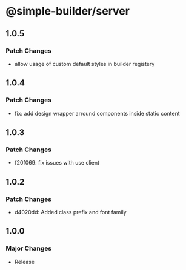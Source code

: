 # @simple-builder/server

## 1.0.5

### Patch Changes

- allow usage of custom default styles in builder registery

## 1.0.4

### Patch Changes

- fix: add design wrapper arround components inside static content

## 1.0.3

### Patch Changes

- f20f069: fix issues with use client

## 1.0.2

### Patch Changes

- d4020dd: Added class prefix and font family

## 1.0.0

### Major Changes

- Release
